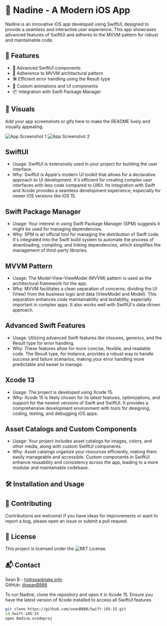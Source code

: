 # 📱 Nadine - A Modern iOS App

Nadine is an innovative iOS app developed using SwiftUI, designed to provide a seamless and interactive user experience. This app showcases advanced features of SwiftUI and adheres to the MVVM pattern for robust and maintainable code.

## 🌟 Features

- 🚀 Advanced SwiftUI components
- 🧩 Adherence to MVVM architectural pattern
- 🛠 Efficient error handling using the Result type
- 🎨 Custom animations and UI components
- 📦 Integration with Swift Package Manager

## 📸 Visuals

Add your app screenshots or gifs here to make the README lively and visually appealing.

![App Screenshot 1](url-to-screenshot)
![App Screenshot 2](url-to-another-screenshot)

## SwiftUI
- Usage: SwiftUI is extensively used in your project for building the user interface.
- Why: SwiftUI is Apple's modern UI toolkit that allows for a declarative approach to UI development. It's efficient for creating complex user interfaces with less code compared to UIKit. Its integration with Swift and Xcode provides a seamless development experience, especially for newer iOS versions like iOS 15.

## Swift Package Manager
- Usage: Your interest in using Swift Package Manager (SPM) suggests it might be used for managing dependencies.
- Why: SPM is an official tool for managing the distribution of Swift code. It's integrated into the Swift build system to automate the process of downloading, compiling, and linking dependencies, which simplifies the management of third-party libraries.

## MVVM Pattern
- Usage: The Model-View-ViewModel (MVVM) pattern is used as the architectural framework for the app.
- Why: MVVM facilitates a clean separation of concerns, dividing the UI (View) from the business logic and data (ViewModel and Model). This separation enhances code maintainability and testability, especially important in complex apps. It also works well with SwiftUI's data-driven approach.

## Advanced Swift Features
- Usage: Utilizing advanced Swift features like closures, generics, and the Result type for error handling.
- Why: These features allow for more concise, flexible, and readable code. The Result type, for instance, provides a robust way to handle success and failure scenarios, making your error handling more predictable and easier to manage.

## Xcode 13
- Usage: The project is developed using Xcode 15.
- Why: Xcode 15 is likely chosen for its latest features, optimizations, and support for the newest versions of Swift and SwiftUI. It provides a comprehensive development environment with tools for designing, coding, testing, and debugging iOS apps.

## Asset Catalogs and Custom Components
- Usage: Your project includes asset catalogs for images, colors, and other media, along with custom SwiftUI components.
- Why: Asset catalogs organize your resources efficiently, making them easily manageable and accessible. Custom components in SwiftUI enhance reusability and consistency across the app, leading to a more modular and maintainable codebase.

## 🛠 Installation and Usage

## 🤝 Contributing
Contributions are welcome! If you have ideas for improvements or want to report a bug, please open an issue or submit a pull request.

## 📄 License
This project is licensed under the ![MIT License.](https://seanblake.info/license)

## 📬 Contact
Sean B - hi@seanblake.info<br/>
GitHub: [@seanB888](https://github.com/seanB888)

To run Nadine, clone the repository and open it in Xcode 15. Ensure you have the latest version of Xcode installed to access all SwiftUI features.

```bash
git clone https://github.com/seanB888/Swift-iOS-15.git
cd Swift-iOS-15
open Nadine.xcodeproj


